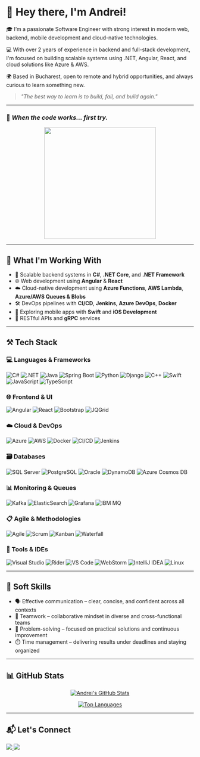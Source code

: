 # 👋 Hey there, I'm Andrei!

🎓 I’m a passionate Software Engineer with strong interest in modern web, backend, mobile development and cloud-native technologies.

💻 With over 2 years of experience in backend and full-stack development, I'm focused on building scalable systems using .NET, Angular, React, and cloud solutions like Azure & AWS.

🌍 Based in Bucharest, open to remote and hybrid opportunities, and always curious to learn something new.

> *"The best way to learn is to build, fail, and build again."*

---

### 🦾 *When the code works... first try.*

<p align="center">
  <img src="https://media.giphy.com/media/l0MYC0LajbaPoEADu/giphy.gif" width="300"/>
</p>

---
## 💼 What I'm Working With

- 🚀 Scalable backend systems in **C#**, **.NET Core**, and **.NET Framework**
- 🌐 Web development using **Angular** & **React**
- ☁️ Cloud-native development using **Azure Functions**, **AWS Lambda**, **Azure/AWS Queues & Blobs**
- 🛠️ DevOps pipelines with **CI/CD**, **Jenkins**, **Azure DevOps**, **Docker**
- 🧠 Exploring mobile apps with **Swift** and **iOS Development**
- 🔌 RESTful APIs and **gRPC** services

---

## ⚒️ Tech Stack

### 💻 Languages & Frameworks
![C#](https://img.shields.io/badge/C%23-239120?style=for-the-badge&logo=c-sharp&logoColor=white)
![.NET](https://img.shields.io/badge/.NET-512BD4?style=for-the-badge&logo=dotnet&logoColor=white)
![Java](https://img.shields.io/badge/Java-ED8B00?style=for-the-badge&logo=java&logoColor=white)
![Spring Boot](https://img.shields.io/badge/Spring_Boot-6DB33F?style=for-the-badge&logo=springboot&logoColor=white)
![Python](https://img.shields.io/badge/Python-3670A0?style=for-the-badge&logo=python&logoColor=white)
![Django](https://img.shields.io/badge/Django-092E20?style=for-the-badge&logo=django&logoColor=white)
![C++](https://img.shields.io/badge/C++-00599C?style=for-the-badge&logo=cplusplus&logoColor=white)
![Swift](https://img.shields.io/badge/Swift-FA7343?style=for-the-badge&logo=swift&logoColor=white)
![JavaScript](https://img.shields.io/badge/JavaScript-F7DF1E?style=for-the-badge&logo=javascript&logoColor=black)
![TypeScript](https://img.shields.io/badge/TypeScript-007ACC?style=for-the-badge&logo=typescript&logoColor=white)

### 🌐 Frontend & UI
![Angular](https://img.shields.io/badge/Angular-DD0031?style=for-the-badge&logo=angular&logoColor=white)
![React](https://img.shields.io/badge/React-20232A?style=for-the-badge&logo=react&logoColor=61DAFB)
![Bootstrap](https://img.shields.io/badge/Bootstrap-563D7C?style=for-the-badge&logo=bootstrap&logoColor=white)
![JQGrid](https://img.shields.io/badge/JQGrid-lightgrey?style=for-the-badge)

### ☁️ Cloud & DevOps
![Azure](https://img.shields.io/badge/Azure-0078D4?style=for-the-badge&logo=microsoftazure&logoColor=white)
![AWS](https://img.shields.io/badge/AWS-232F3E?style=for-the-badge&logo=amazonaws&logoColor=white)
![Docker](https://img.shields.io/badge/Docker-2496ED?style=for-the-badge&logo=docker&logoColor=white)
![CI/CD](https://img.shields.io/badge/CI/CD-blue?style=for-the-badge)
![Jenkins](https://img.shields.io/badge/Jenkins-D24939?style=for-the-badge&logo=jenkins&logoColor=white)

### 🗃️ Databases
![SQL Server](https://img.shields.io/badge/SQL_Server-CC2927?style=for-the-badge&logo=microsoftsqlserver&logoColor=white)
![PostgreSQL](https://img.shields.io/badge/PostgreSQL-336791?style=for-the-badge&logo=postgresql&logoColor=white)
![Oracle](https://img.shields.io/badge/Oracle-F80000?style=for-the-badge&logo=oracle&logoColor=white)
![DynamoDB](https://img.shields.io/badge/DynamoDB-4053D6?style=for-the-badge&logo=amazon-dynamodb&logoColor=white)
![Azure Cosmos DB](https://img.shields.io/badge/Azure_Cosmos_DB-0078D4?style=for-the-badge&logo=azurecosmosdb&logoColor=white)

### 📊 Monitoring & Queues
![Kafka](https://img.shields.io/badge/Kafka-231F20?style=for-the-badge&logo=apachekafka&logoColor=white)
![ElasticSearch](https://img.shields.io/badge/Elastic_Search-005571?style=for-the-badge&logo=elasticsearch&logoColor=white)
![Grafana](https://img.shields.io/badge/Grafana-F46800?style=for-the-badge&logo=grafana&logoColor=white)
![IBM MQ](https://img.shields.io/badge/IBM_Queues-lightgrey?style=for-the-badge)

### 📋 Agile & Methodologies
![Agile](https://img.shields.io/badge/Agile-007ACC?style=for-the-badge&logo=scrumalliance&logoColor=white)
![Scrum](https://img.shields.io/badge/Scrum-6DB33F?style=for-the-badge&logo=scrumalliance&logoColor=white)
![Kanban](https://img.shields.io/badge/Kanban-FF6F00?style=for-the-badge&logo=trello&logoColor=white)
![Waterfall](https://img.shields.io/badge/Waterfall-lightgrey?style=for-the-badge)

### 🧰 Tools & IDEs
![Visual Studio](https://img.shields.io/badge/Visual_Studio-5C2D91?style=for-the-badge&logo=visualstudio&logoColor=white)
![Rider](https://img.shields.io/badge/Rider-000000?style=for-the-badge&logo=rider&logoColor=white)
![VS Code](https://img.shields.io/badge/VS%20Code-0078D4?style=for-the-badge&logo=visualstudiocode&logoColor=white)
![WebStorm](https://img.shields.io/badge/WebStorm-000000?style=for-the-badge&logo=webstorm&logoColor=white)
![IntelliJ IDEA](https://img.shields.io/badge/IntelliJ_IDEA-000000?style=for-the-badge&logo=intellijidea&logoColor=white)
![Linux](https://img.shields.io/badge/Linux-FCC624?style=for-the-badge&logo=linux&logoColor=black)

---

## 🧠 Soft Skills

- 🗣️ Effective communication – clear, concise, and confident across all contexts
- 🤝 Teamwork – collaborative mindset in diverse and cross-functional teams
- 🧩 Problem-solving – focused on practical solutions and continuous improvement
- ⏱️ Time management – delivering results under deadlines and staying organized

---

## 📊 GitHub Stats

<p align="center">
  <a href="https://github-readme-stats.vercel.app/api?username=olaruandrei1&show_icons=true&theme=react&hide_border=true">
    <img alt="Andrei's GitHub Stats" src="https://github-readme-stats.vercel.app/api?username=olaruandrei1&show_icons=true&theme=react&hide_border=true" />
  </a>
</p>

<p align="center">
  <a href="https://github-readme-stats.vercel.app/api/top-langs/?username=olaruandrei1&layout=compact&theme=react&hide_border=true">
    <img alt="Top Languages" src="https://github-readme-stats.vercel.app/api/top-langs/?username=olaruandrei1&layout=compact&theme=react&hide_border=true" />
  </a>
</p>

---

## 📬 Let's Connect

<p>
  <a href="https://github.com/olaruandrei1">
    <img src="https://img.shields.io/badge/GitHub-olaruandrei1-181717?style=for-the-badge&logo=github&logoColor=white"/>
  </a>
  <a href="https://www.linkedin.com/in/andrei-olaru-6a471a190/">
    <img src="https://img.shields.io/badge/LinkedIn-Andrei_Olaru-0077B5?style=for-the-badge&logo=linkedin&logoColor=white"/>
  </a>
</p>

